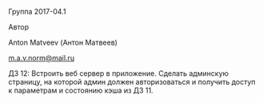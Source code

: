 Группа 2017-04.1

Автор

Anton Matveev (Антон Матвеев)

m.a.v.norm@mail.ru

ДЗ 12:
Встроить веб сервер в приложение. Сделать админскую страницу, на которой админ должен авторизоваться и получить доступ к параметрам и состоянию кэша из ДЗ 11.